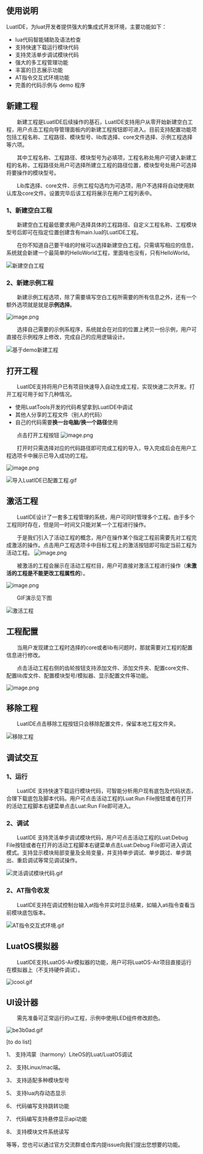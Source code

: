 ## 使用说明
LuatIDE，为luat开发者提供强大的集成式开发环境，主要功能如下：
- lua代码智能辅助及语法检查
- 支持快速下载运行模块代码
- 支持灵活单步调试模块代码
- 强大的多工程管理功能
- 丰富的日志展示功能
- AT指令交互式环境功能
- 完善的代码示例与 demo 程序


## 新建工程

&emsp;&emsp;新建工程是LuatIDE后续操作的基石，LuatIDE支持用户从零开始新建空白工程，用户点击工程向导管理面板内的新建工程按钮即可进入。目前支持配置功能项包括工程名称、工程路径、模块型号、lib库选择、core文件选择、示例工程选择等六项。

&emsp;&emsp;其中工程名称、工程路径、模块型号为必填项，工程名称处用户可键入新建工程的名称，工程路径处用户可选择所建立工程的路径位置，模块型号处用户可选择将要操作的模块型号。

&emsp;&emsp;Lib库选择、core文件、示例工程勾选均为可选项，用户不选择将自动使用默认库及core文件。设置完毕后该工程将展示在用户工程列表中。

### 1、新建空白工程

&emsp;&emsp;新建空白工程最低要求用户选择具体的工程路径、自定义工程名称、工程模块型号后即可在指定位置创建含有main.lua的LuatIDE工程。

&emsp;&emsp;在你不知道自己要干啥的时候可以选择新建空白工程。只需填写相应的信息，系统就会新建一个最简单的HelloWorld工程，里面啥也没有，只有HelloWorld。

![新建空白工程](https://cdn.openluat-luatcommunity.openluat.com/images/20220216171517588_Code_fRQnYCOLea.gif "新建空白工程")

### 2、新建示例工程

&emsp;&emsp;新建示例工程选项，除了需要填写空白工程所需要的所有信息之外，还有一个额外选项就是就是**示例选择**。

![image.png](https://cdn.openluat-luatcommunity.openluat.com/images/20220222205232752_image.png)

&emsp;&emsp;选择自己需要的示例系程序，系统就会在对应的位置上拷贝一份示例，用户可直接在示例程序上修改，完成自己的应用逻辑设计。

![基于demo新建工程](https://cdn.openluat-luatcommunity.openluat.com/images/20220216171844719_Code_mqPsPW8Ki1.gif "基于demo新建工程")


## 打开工程

&emsp;&emsp;LuatIDE支持将用户已有项目快速导入自动生成工程，实现快速二次开发。打开工程可用于如下几种情况。

* 使用LuatTools开发的代码希望拿到LuatIDE中调试
* 其他人分享的工程文件（别人的代码）
* 自己的代码需要**换一台电脑/换一个路径**使用

&emsp;&emsp;点击打开工程按钮
![image.png](https://cdn.openluat-luatcommunity.openluat.com/images/20220222210235335_image.png)

&emsp;&emsp;打开时只需选择对应的代码路径即可完成工程的导入，导入完成后会在用户工程选项卡中展示已导入成功的工程。

![image.png](https://cdn.openluat-luatcommunity.openluat.com/images/20220222210317149_image.png)

![导入LuatIDE已配置工程.gif](https://cdn.openluat-luatcommunity.openluat.com/images/20220222211936453_导入LuatIDE已配置工程.gif)

## 激活工程

&emsp;&emsp;LuatIDE设计了一套多工程管理的系统，用户可同时管理多个工程。由于多个工程同时存在，但是同一时间又只能对某一个工程进行操作。

&emsp;&emsp;于是我们引入了活动工程的概念，用户在操作某个指定工程前需要先对工程完成激活的操作。点击用户工程选项卡中目标工程上的激活按钮即可指定当前工程为活动工程。
![image.png](https://cdn.openluat-luatcommunity.openluat.com/images/20220222212703996_image.png)

&emsp;&emsp;被激活的工程会展示在活动工程栏目，用户可直接对激活工程进行操作（**未激活的工程是不能更改工程属性的**）。

![image.png](https://cdn.openluat-luatcommunity.openluat.com/images/20220222212754774_image.png)


&emsp;&emsp;GIF演示见下图

![激活工程](https://cdn.openluat-luatcommunity.openluat.com/images/20220216172353825_Code_5FB14rhUTi.gif "激活工程")

## 工程配置

&emsp;&emsp;当用户发现建立工程时选择的core或者lib有问题时，那就需要对工程的配置信息进行修改。

&emsp;&emsp;点击活动工程右侧的齿轮按钮支持添加文件、添加文件夹、配置core文件、配置lib库文件、配置模块型号/模拟器、显示配置文件等功能。

![image.png](https://cdn.openluat-luatcommunity.openluat.com/images/20220216170531326_image.png)

## 移除工程

&emsp;&emsp;LuatIDE点击移除工程按钮只会移除配置文件，保留本地工程文件夹。

![移除工程](https://cdn.openluat-luatcommunity.openluat.com/attachment/20220216172814399_Code_nMrk3Lb5iz.gif "移除工程")

## 调试交互

### 1、运行

&emsp;&emsp;LuatIDE 支持快速下载运行模块代码，可智能分析用户现有底包及代码状态，合理下载底包及脚本代码。用户可点击活动工程的Luat:Run File按钮或者在打开的活动工程脚本右键菜单点击Luat:Run File即可进入。

### 2、调试

&emsp;&emsp;LuatIDE 支持灵活单步调试模块代码，用户可点击活动工程的Luat:Debug File按钮或者在打开的活动工程脚本右键菜单点击Luat:Debug File即可进入调试模式。支持显示模块局部变量及全局变量，并支持单步调试、单步跳过、单步跳出、重启调试等常见调试操作。

![灵活调试模块代码.gif](https://openluat-luatcommunity.oss-cn-hangzhou.aliyuncs.com/attachment/20210712213620205_灵活调试模块代码.gif)

### 2、AT指令收发

&emsp;&emsp;LuatIDE支持在调试控制台输入at指令并实时显示结果，如输入ati指令查看当前模块底包版本。

![AT指令交互式环境.gif](https://openluat-luatcommunity.oss-cn-hangzhou.aliyuncs.com/attachment/20210712213701406_AT指令交互式环境.gif)

## LuatOS模拟器

&emsp;&emsp;LuatIDE支持LuatOS-Air模拟器的功能，用户可将LuatOS-Air项目直接运行在模拟器上（不支持硬件调试）。

![icool.gif](https://cdn.openluat-luatcommunity.openluat.com/attachment/20211025114327369_icool.gif)

## UI设计器

&emsp;&emsp;需先准备可正常运行的ui工程，示例中使用LED组件修改颜色。

![be3b0ad.gif](https://cdn.openluat-luatcommunity.openluat.com/images/20220223204004228_be3b0ad.gif)


[to do list]

1、 支持鸿蒙（harmony）LiteOS的Luat/LuatOS调试

2、 支持Linux/mac端。

3、 支持适配多种模块型号

5、 支持lua内存动态显示

6、 代码编写支持跳转功能

7、 代码编写支持悬停显示api功能

8、 支持模块文件系统读写


等等，您也可以通过官方交流群或仓库内提issue向我们提出您想要的功能。